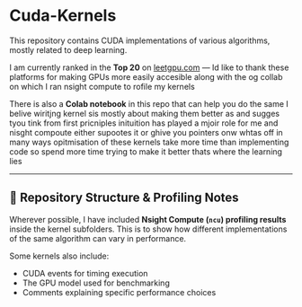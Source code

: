# Cuda-Kernels

This repository contains CUDA implementations of various algorithms, mostly related to deep learning.  

I am currently ranked in the **Top 20** on [leetgpu.com](https://leetgpu.com) — Id like to thank these platforms for making GPUs more easily accesible along with the og collab on which I ran nsight compute to rofile my kernels 

There is also a **Colab notebook** in this repo that can help you do the same 
I belive wiritjng kernel sis mostly about making them better as and sugges tyou tink from first pricniples inituition has played a mjoir role for me and nisght compoute either supootes it or ghive you pointers onw whtas off in many ways opitmisation of these kernels take more time than implementing code so spend more time trying to make it better thats where the learning lies 

---

## 📂 Repository Structure & Profiling Notes

Wherever possible, I have included **Nsight Compute (`ncu`) profiling results** inside the kernel subfolders. This is to show how different implementations of the same algorithm can vary in performance.  

Some kernels also include:  
- CUDA events for timing execution  
- The GPU model used for benchmarking  
- Comments explaining specific performance choices  

